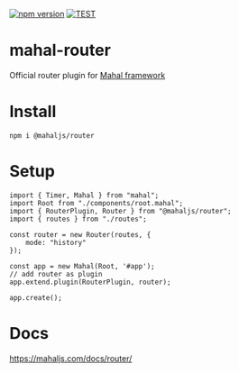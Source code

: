 [![npm version](https://badge.fury.io/js/@mahaljs%2Frouter.svg)](https://badge.fury.io/js/mahal-router)
[![TEST](https://github.com/ujjwalguptaofficial/mahal-router/actions/workflows/test.yml/badge.svg)](https://github.com/ujjwalguptaofficial/mahal-router/actions/workflows/test.yml)

# mahal-router

Official router plugin for [Mahal framework](https://github.com/ujjwalguptaofficial/mahal)

# Install

```
npm i @mahaljs/router
```

# Setup

```
import { Timer, Mahal } from "mahal";
import Root from "./components/root.mahal";
import { RouterPlugin, Router } from "@mahaljs/router";
import { routes } from "./routes";

const router = new Router(routes, {
    mode: "history"
});

const app = new Mahal(Root, '#app');
// add router as plugin
app.extend.plugin(RouterPlugin, router);

app.create();

```

# Docs

https://mahaljs.com/docs/router/

